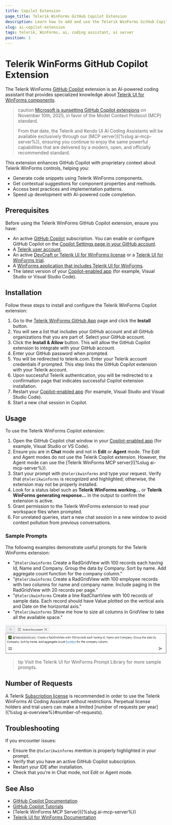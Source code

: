 ```yaml
---
title: Copilot Extension
page_title: Telerik WinForms GitHub Copilot Extension
description: Learn how to add and use the Telerik WinForms GitHub Copilot extension as a WinForms AI coding assistant and code generator for better developer productivity. The Telerik WinForms GitHub Copilot extension provides proprietary context about Telerik UI for WinForms to AI-powered software.
slug: ai-copilot-extension
tags: telerik, WinForms, ai, coding assistant, ai server
position: 1
---
```


# Telerik WinForms GitHub Copilot Extension

The Telerik WinForms [GitHub Copilot](https://github.com/features/copilot) extension is an AI-powered coding assistant that provides specialized knowledge about [Telerik UI for WinForms components](https://www.telerik.com/products/winforms.aspx). 

>caution [Microsoft is sunsetting GitHub Copilot extensions](https://github.blog/changelog/2025-09-24-deprecate-github-copilot-extensions-github-apps/) on November 10th, 2025, in favor of the Model Context Protocol (MCP) standard. 
> 
> From that date, the Telerik and Kendo UI AI Coding Assistants will be available exclusively through our [MCP server]({%slug ai-mcp-server%}), ensuring you continue to enjoy the same powerful capabilities that are delivered by a modern, open, and officially recommended standard.

This extension enhances GitHub Copilot with proprietary context about Telerik WinForms controls, helping you:

* Generate code snippets using Telerik WinForms components.
* Get contextual suggestions for component properties and methods.
* Access best practices and implementation patterns.
* Speed up development with AI-powered code completion.

## Prerequisites

Before using the Telerik WinForms GitHub Copilot extension, ensure you have:

* An active [GitHub Copilot](https://github.com/features/copilot) subscription. You can enable or configure GitHub Copilot on the [Copilot Settings page in your GitHub account](https://github.com/settings/copilot).
* A [Telerik user account](https://www.telerik.com/account/?_gl=1*rbcezh*_gcl_au*NzA0NDU3NzU1LjE3NTA2NTk3NDY.*_ga*ODUxNTg5NDI5LjE2OTU2NDQ2ODI.*_ga_9JSNBCSF54*czE3NTQ1NDQ5MTQkbzE0NSRnMSR0MTc1NDU3MjMxMiRqMzAkbDAkaDA.).
* An active [DevCraft or Telerik UI for WinForms license](https://www.telerik.com/purchase/individual/winforms.aspx) or a [Telerik UI for WinForms trial](https://www.telerik.com/try/ui-for-winforms).
* A [WinForms application that includes Telerik UI for WinForms](https://docs.telerik.com/devtools/winforms/getting-started/first-steps).
* The latest version of your [Copilot-enabled app](https://docs.github.com/en/copilot/building-copilot-extensions/about-building-copilot-extensions#supported-clients-and-ides) (for example, Visual Studio or Visual Studio Code).

## Installation

Follow these steps to install and configure the Telerik WinForms Copilot extension:

1. Go to the [Telerik WinForms GitHub App](https://github.com/apps/telerikwinforms) page and click the **Install** button.
1. You will see a list that includes your GitHub account and all GitHub organizations that you are part of. Select your GitHub account.
1. Click the **Install & Allow** button. This will allow the GitHub Copilot extension to integrate with your GitHub account.
1. Enter your GitHub password when prompted.
1. You will be redirected to telerik.com. Enter your Telerik account credentials if prompted. This step links the GitHub Copilot extension with your Telerik account.
1. Upon successful Telerik authentication, you will be redirected to a confirmation page that indicates successful Copilot extension installation.
1. Restart your [Copilot-enabled app](https://docs.github.com/en/copilot/building-copilot-extensions/about-building-copilot-extensions#supported-clients-and-ides) (for example, Visual Studio and Visual Studio Code).
1. Start a new chat session in Copilot.

## Usage

To use the Telerik WinForms Copilot extension:

1. Open the GitHub Copilot chat window in your [Copilot-enabled app](https://docs.github.com/en/copilot/building-copilot-extensions/about-building-copilot-extensions#supported-clients-and-ides) (for example, Visual Studio or VS Code).
1. Ensure you are in **Chat** mode and not in **Edit** or **Agent** mode. The Edit and Agent modes do not use the Telerik Copilot extension. However, the Agent mode can use the [Telerik WinForms MCP server]({%slug ai-mcp-server%}).
1. Start your prompt with `@telerikwinforms` and type your request. Verify that `@telerikwinforms` is recognized and highlighted; otherwise, the extension may not be properly installed.
1. Look for a status label such as **Telerik WinForms working...** or **Telerik WinForms generating response...** in the output to confirm the extension is active.
1. Grant permission to the Telerik WinForms extension to read your workspace files when prompted.
1. For unrelated queries, start a new chat session in a new window to avoid context pollution from previous conversations.
   
### Sample Prompts

The following examples demonstrate useful prompts for the Telerik WinForms extension:

* "`@telerikwinforms` Create a RadGridView with 100 records each having Id, Name and Company. Group the data by Company. Sort by name. Add aggregate count function for the company column."
* "`@telerikwinforms` Create a RadGridView with 100 employee records with two columns for name and company name. Include paging in the RadGridView with 20 records per page."
* "`@telerikwinforms` Create a line RadChartView with 100 records of sample data. Each record should have Value plotted on the vertical axis and Date on the horizontal axis."
* "`@telerikwinforms` Show me how to size all columns in GridView to take all the available space."

![WinForms AI Assistance Sample Prompt](images/copilot-extension001.png)

>tip Visit the Telerik UI for WinForms Prompt Library for more sample prompts.

## Number of Requests

A Telerik [Subscription license](https://www.telerik.com/purchase/faq/licensing-purchasing) is recommended in order to use the Telerik WinForms AI Coding Assistant without restrictions. Perpetual license holders and trial users can make a limited [number of requests per year]({%slug ai-overview%}#number-of-requests).

## Troubleshooting

If you encounter issues:

* Ensure the `@telerikwinforms` mention is properly highlighted in your prompt.
* Verify that you have an active GitHub Copilot subscription.
* Restart your IDE after installation.
* Check that you're in Chat mode, not Edit or Agent mode.

## See Also 

* [GitHub Copilot Documentation](https://docs.github.com/en/copilot)
* [GitHub Copilot Tutorials](https://github.com/features/copilot/tutorials)
* [Telerik WinForms MCP Server]({%slug ai-mcp-server%})
* [Telerik UI for WinForms Documentation](https://docs.telerik.com/devtools/winforms/introduction)

